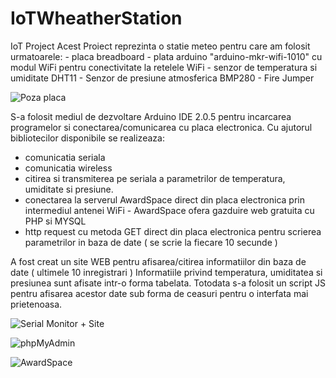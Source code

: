# IoTWheatherStation
IoT Project 
Acest Proiect reprezinta o statie meteo pentru care am folosit urmatoarele:
    - placa breadboard
    - plata arduino "arduino-mkr-wifi-1010" cu modul WiFi pentru conectivitate la retelele WiFi
    - senzor de temperatura si umiditate DHT11
    - Senzor de presiune atmosferica  BMP280
    - Fire Jumper
    
![Poza placa](https://github.com/TrifanLucian/IoTWheatherStation/assets/111199896/dacf0975-da27-42c5-9fef-ec7f3f5987fc)

S-a folosit mediul de dezvoltare Arduino IDE 2.0.5 pentru incarcarea programelor si conectarea/comunicarea cu placa electronica.
Cu ajutorul bibliotecilor disponibile se realizeaza:
  - comunicatia seriala
  - comunicatia wireless
  - citirea si transmiterea pe seriala a parametrilor de temperatura, umiditate si presiune.
  - conectarea la serverul AwardSpace direct din placa electronica prin intermediul antenei WiFi
        - AwardSpace ofera gazduire web gratuita cu PHP si MYSQL
  - http request cu metoda GET direct din placa electronica pentru scrierea parametrilor in baza de date ( se scrie la fiecare 10 secunde )

A fost creat un site WEB pentru afisarea/citirea informatiilor din baza de date ( ultimele 10 inregistrari ) 
Informatiile privind temperatura, umiditatea si presiunea sunt afisate intr-o forma tabelata. Totodata s-a folosit un script JS pentru afisarea acestor date sub forma de ceasuri pentru o interfata mai prietenoasa.


![Serial Monitor + Site](https://github.com/TrifanLucian/IoTWheatherStation/assets/111199896/fcf51438-ab5e-414b-8d56-3efc2e83e63f)

![phpMyAdmin](https://github.com/TrifanLucian/IoTWheatherStation/assets/111199896/e2d15371-5c93-4f7a-b3ce-2cea422ac655)

![AwardSpace](https://github.com/TrifanLucian/IoTWheatherStation/assets/111199896/452f3554-3426-4b70-91d6-1e70630c51d4)

